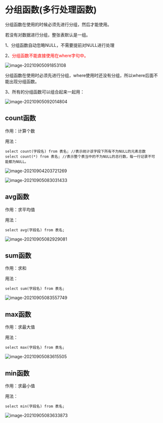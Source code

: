 # 分组函数(多行处理函数)

分组函数在使用的时候必须先进行分组，然后才能使用。

若没有对数据进行分组，整张表默认是一组。

1、分组函数自动忽略NULL，不需要提前对NULL进行处理

2、<font color=red>分组函数不能直接使用在where字句中。</font>

![image-20210905091853108](https://github.com/kuangdi1992/Interview-knowledge/blob/master/Picture/MySQL/image-20210905091853108.png)

分组函数在使用时必须先进行分组，where使用时还没有分组，所以where后面不能出现分组函数。

3、所有的分组函数可以组合起来一起用：

![image-20210905092014804](https://github.com/kuangdi1992/Interview-knowledge/blob/master/Picture/MySQL/image-20210905092014804.png)

## count函数

作用：计算个数

用法：

```
select count(字段名) from 表名; //表示统计该字段下所有不为NULL的元素总数
select count(*) from 表名; //表示整个表当中的不为NULL的总行数，每一行记录不可能都为NULL。
```

![image-20210904203721269](https://github.com/kuangdi1992/Interview-knowledge/blob/master/Picture/MySQL/image-20210904203721269.png)

![image-20210905083031433](https://github.com/kuangdi1992/Interview-knowledge/blob/master/Picture/MySQL/image-20210905083031433.png)

## avg函数

作用：求平均值

用法：

```
select avg(字段名) from 表名;
```

![image-20210905082929081](https://github.com/kuangdi1992/Interview-knowledge/blob/master/Picture/MySQL/image-20210905082929081.png)

## sum函数

作用：求和

用法：

```
select sum(字段名) from 表名;
```

![image-20210905083557749](https://github.com/kuangdi1992/Interview-knowledge/blob/master/Picture/MySQL/image-20210905083557749.png)

## max函数

作用：求最大值

用法：

```
select max(字段名) from 表名;
```

![image-20210905083615505](https://github.com/kuangdi1992/Interview-knowledge/blob/master/Picture/MySQL/image-20210905083615505.png)

## min函数

作用：求最小值

用法：

```
select min(字段名) from 表名;
```

![image-20210905083633873](https://github.com/kuangdi1992/Interview-knowledge/blob/master/Picture/MySQL/image-20210905083633873.png)